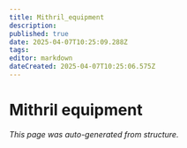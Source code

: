 ```yaml
---
title: Mithril_equipment
description: 
published: true
date: 2025-04-07T10:25:09.288Z
tags: 
editor: markdown
dateCreated: 2025-04-07T10:25:06.575Z
---
```


# Mithril equipment

*This page was auto-generated from structure.*